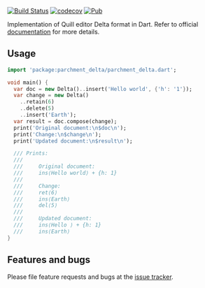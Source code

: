 [![Build Status](https://www.travis-ci.com/pulyaevskiy/quill-delta-dart.svg?branch=master)](https://www.travis-ci.com/pulyaevskiy/quill-delta-dart) [![codecov](https://codecov.io/gh/pulyaevskiy/quill-delta-dart/branch/master/graph/badge.svg)](https://codecov.io/gh/pulyaevskiy/quill-delta-dart) [![Pub](https://img.shields.io/pub/v/quill_delta.svg)](https://pub.dev/packages/quill_delta)

Implementation of Quill editor Delta format in Dart. Refer to official
[documentation][] for more details.

[documentation]: https://quilljs.com/docs/delta/

## Usage

```dart
import 'package:parchment_delta/parchment_delta.dart';

void main() {
  var doc = new Delta()..insert('Hello world', {'h': '1'});
  var change = new Delta()
    ..retain(6)
    ..delete(5)
    ..insert('Earth');
  var result = doc.compose(change);
  print('Original document:\n$doc\n');
  print('Change:\n$change\n');
  print('Updated document:\n$result\n');

  /// Prints:
  ///
  ///     Original document:
  ///     ins⟨Hello world⟩ + {h: 1}
  ///
  ///     Change:
  ///     ret⟨6⟩
  ///     ins⟨Earth⟩
  ///     del⟨5⟩
  ///
  ///     Updated document:
  ///     ins⟨Hello ⟩ + {h: 1}
  ///     ins⟨Earth⟩
}
```

## Features and bugs

Please file feature requests and bugs at the [issue tracker][tracker].

[tracker]: https://github.com/pulyaevskiy/quill-delta-dart/issues
